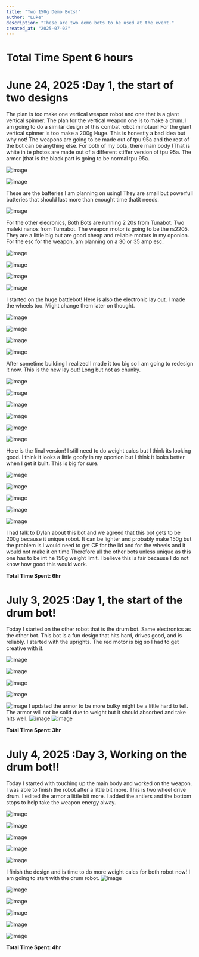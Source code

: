 ```yaml
---
title: "Two 150g Demo Bots!"
author: "Luke"
description: "These are two demo bots to be used at the event."
created_at: "2025-07-02"
---
```


# Total Time Spent 6 hours

# June 24, 2025 :Day 1, the start of two designs

The plan is too make one vertical weapon robot and one that is a giant vertical spinner. The plan for the vertical weapon one is to make a drum. I am going to do a similar design of this combat robot minotaur! For the giant vertical spinner is too make a 200g Huge. This is honestly a bad idea but why not! The weapons are going to be made out of tpu 95a and the rest of the bot can be anything else. For both of my bots, there main body (That is white in te photos are made out of a different stiffer version of tpu 95a. The armor (that is the black part is going to be normal tpu 95a. 

![image](https://github.com/user-attachments/assets/6945f394-fc96-49d3-a8f4-7a044664114f)

![image](https://github.com/user-attachments/assets/8a5ab1c0-5649-4e6e-b648-627f424e665d)

These are the batteries I am planning on using! They are small but powerfull batteries that should last more than enought time thatit needs. 

![image](https://github.com/user-attachments/assets/12f260e6-349c-4435-b7b6-836fd9a40ece)

For the other elecronics, Both Bots are running 2 20s from Tunabot. Two maleki nanos from Turnabot. The weapon motor is going to be the rs2205. They are a little big but are good cheap and reliable motors in my oponion. For the esc for the weapon, am planning on a 30 or 35 amp esc. 

![image](https://github.com/user-attachments/assets/1c917aae-2117-49b6-9208-66026d9d69fb)

![image](https://github.com/user-attachments/assets/86ce87c8-3e2c-4b40-bd4c-ef57990cfc0d)

![image](https://github.com/user-attachments/assets/c5ae10c7-111c-44c1-be4a-859a3f9a0a9e)



![image](https://github.com/user-attachments/assets/0443122b-0e6b-4fcf-b5cc-acaf31d59ae8)


I started on the huge battlebot! Here is also the electronic lay out. I made the wheels too. Might change them later on thought.

![image](https://github.com/user-attachments/assets/6592cac2-bbac-4c97-8fc4-3b36b9719a04)

![image](https://github.com/user-attachments/assets/3a1d43c4-cac3-44b8-a2a8-6cd2c24948b0)

![image](https://github.com/user-attachments/assets/198efbd1-ad6f-4b88-9aa6-7b1f596b33c6)

![image](https://github.com/user-attachments/assets/a9cf9818-a732-464f-9f7c-ecb3911c3860)

After sometime building I realized I made it too big so I am going to redesign it now.
This is the new lay out! Long but not as chunky. 

![image](https://github.com/user-attachments/assets/29a34fbe-db5c-46c2-8945-30b0f5530578)

![image](https://github.com/user-attachments/assets/0aab843d-24c0-479d-9e99-808fd69bf201)


![image](https://github.com/user-attachments/assets/64c12dee-bc2d-4c40-8013-53e5dda5636d)


![image](https://github.com/user-attachments/assets/bad7c1f0-6cca-42d5-9632-b17c0a735fca)

![image](https://github.com/user-attachments/assets/556eff32-f5c9-4ca2-9537-d39a9d5338f8)

![image](https://github.com/user-attachments/assets/62457d67-3630-4695-91b0-2862f8307830)

Here is the final version! I still need to do weight calcs but I think its looking good. I think it looks a little goofy in my oponion but I think it looks better when I get it built. This is big for sure.

![image](https://github.com/user-attachments/assets/11e56c2a-8e54-43fb-8495-8494f2e5f72d)

![image](https://github.com/user-attachments/assets/dbd1e8a3-830c-4c07-9ac1-8f49323abb82)

![image](https://github.com/user-attachments/assets/defc6f90-19d9-4243-88c2-cb75ceeab8de)

![image](https://github.com/user-attachments/assets/7ee304cf-51d2-48ca-87f0-1278366a344c)





![image](https://github.com/user-attachments/assets/53ecf63f-9848-46e4-8f45-955a35755e81)


I had talk to Dylan about this bot and we agreed that this bot gets to be 200g because it unique robot. It can be lighter and probably make 150g but the problem is I would need to get CF for the lid and for the wheels and it would not make it on time Therefore all the other bots unless unique as this one has to be int he 150g weight limit. I believe this is fair because I do not know how good this would work. 

**Total Time Spent: 6hr**

# July 3, 2025 :Day 1, the start of the drum bot!

Today I started on the other robot that is the drum bot. Same electronics as the other bot. This bot is a fun design that hits hard, drives good, and is reliably. I started with the uprights. The red motor is big so I had to get creative with it. 

![image](https://github.com/user-attachments/assets/ae919811-f6c0-4aee-98be-b59f77d357aa)

![image](https://github.com/user-attachments/assets/e353c1e0-3efe-422c-9614-f0b6866163d0)

![image](https://github.com/user-attachments/assets/81ea68ce-695d-437c-a10c-cf927250756b)

![image](https://github.com/user-attachments/assets/26c9dca0-14ec-4b41-b10b-c90aa0476709)

![image](https://github.com/user-attachments/assets/6985acae-30fd-438a-b758-951aa127f1db)
I updated the armor to be more bulky might be a little hard to tell. The armor will not be solid due to weight but it should absorbed and take hits well.
![image](https://github.com/user-attachments/assets/a92bf341-08a6-446c-b198-9cd155c82a7e)
![image](https://github.com/user-attachments/assets/c775dd0e-82ee-484c-b400-714ecbd1a22b)

**Total Time Spent: 3hr**

# July 4, 2025 :Day 3, Working on the drum bot!!

Today I started with touching up the main body and worked on the weapon. I was able to finish the robot after a little bit more. This is two wheel drive drum. I edited the armor a little bit more. I added the antlers and the bottom stops to help take the weapon energy alway. 

![image](https://github.com/user-attachments/assets/49ce5225-b3aa-4e12-af56-0a6cee055463)

![image](https://github.com/user-attachments/assets/a2186235-faf4-4fca-ba36-715559a3b1f1)

![image](https://github.com/user-attachments/assets/43f64895-805d-4d7c-9667-3d6a9343188e)

![image](https://github.com/user-attachments/assets/c2b8c11d-c178-4ac8-9757-5a59893361f1)

![image](https://github.com/user-attachments/assets/76ca4260-305b-4016-8a65-b400a984c9a8)

I finish the design and is time to do more weight calcs for both robot now! I am going to start with the drum robot.
![image](https://github.com/user-attachments/assets/f9eacf9b-ffb4-48cf-a268-1dee86123de6)

![image](https://github.com/user-attachments/assets/9e632b91-0913-410b-88f9-705bcfa184d0)

![image](https://github.com/user-attachments/assets/8e8aba32-0911-4934-a620-2bc3f8cc072f)

![image](https://github.com/user-attachments/assets/7f02c4e2-4014-46ca-a029-a7de586d1f32)

![image](https://github.com/user-attachments/assets/2ee32e6b-d978-4fde-923b-5c639ac5ea2d)


![image](https://github.com/user-attachments/assets/0a654f3b-c23d-44f5-a855-ed5374f70054)

**Total Time Spent: 4hr**
